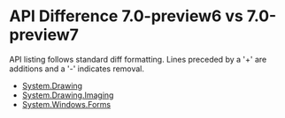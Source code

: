 # API Difference 7.0-preview6 vs 7.0-preview7

API listing follows standard diff formatting.
Lines preceded by a '+' are additions and a '-' indicates removal.

* [System.Drawing](7.0-preview7_System.Drawing.md)
* [System.Drawing.Imaging](7.0-preview7_System.Drawing.Imaging.md)
* [System.Windows.Forms](7.0-preview7_System.Windows.Forms.md)


